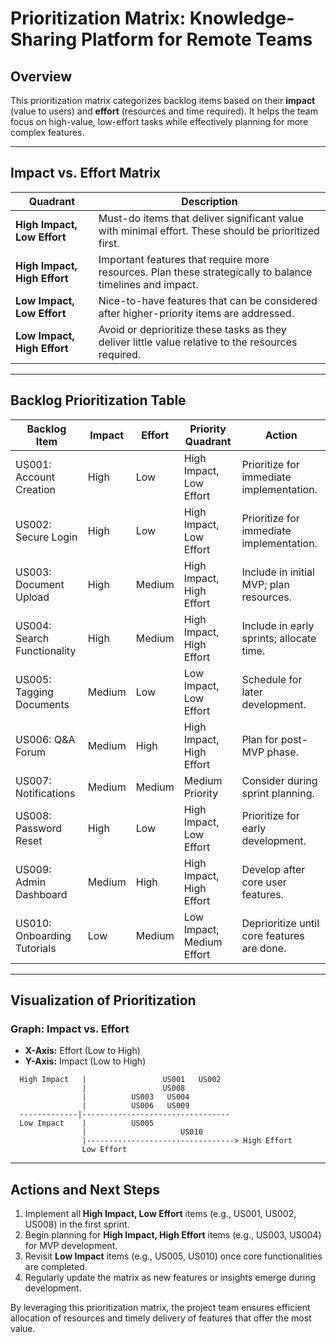 # Prioritization Matrix: Knowledge-Sharing Platform for Remote Teams

## **Overview**
This prioritization matrix categorizes backlog items based on their **impact** (value to users) and **effort** (resources and time required). It helps the team focus on high-value, low-effort tasks while effectively planning for more complex features.

---

## **Impact vs. Effort Matrix**

| **Quadrant**              | **Description**                                                                                                                                 |
|---------------------------|-------------------------------------------------------------------------------------------------------------------------------------------------|
| **High Impact, Low Effort** | Must-do items that deliver significant value with minimal effort. These should be prioritized first.                                           |
| **High Impact, High Effort** | Important features that require more resources. Plan these strategically to balance timelines and impact.                                      |
| **Low Impact, Low Effort**   | Nice-to-have features that can be considered after higher-priority items are addressed.                                                     |
| **Low Impact, High Effort**  | Avoid or deprioritize these tasks as they deliver little value relative to the resources required.                                             |

---

## **Backlog Prioritization Table**

| **Backlog Item**                  | **Impact** | **Effort** | **Priority Quadrant**      | **Action**                                 |
|-----------------------------------|------------|------------|----------------------------|--------------------------------------------|
| US001: Account Creation           | High       | Low        | High Impact, Low Effort    | Prioritize for immediate implementation.   |
| US002: Secure Login               | High       | Low        | High Impact, Low Effort    | Prioritize for immediate implementation.   |
| US003: Document Upload            | High       | Medium     | High Impact, High Effort   | Include in initial MVP; plan resources.    |
| US004: Search Functionality       | High       | Medium     | High Impact, High Effort   | Include in early sprints; allocate time.   |
| US005: Tagging Documents          | Medium     | Low        | Low Impact, Low Effort     | Schedule for later development.            |
| US006: Q&A Forum                  | Medium     | High       | High Impact, High Effort   | Plan for post-MVP phase.                   |
| US007: Notifications              | Medium     | Medium     | Medium Priority            | Consider during sprint planning.           |
| US008: Password Reset             | High       | Low        | High Impact, Low Effort    | Prioritize for early development.          |
| US009: Admin Dashboard            | Medium     | High       | High Impact, High Effort   | Develop after core user features.          |
| US010: Onboarding Tutorials       | Low        | Medium     | Low Impact, Medium Effort  | Deprioritize until core features are done. |

---

## **Visualization of Prioritization**

### **Graph: Impact vs. Effort**
- **X-Axis:** Effort (Low to High)
- **Y-Axis:** Impact (Low to High)

```plaintext
  High Impact   |                 US001   US002         
                |                 US008                
                |          US003   US004              
                |          US006   US009              
  -------------|---------------------------------
  Low Impact    |          US005                   
                |                     US010        
                |---------------------------------> High Effort
                Low Effort
```

---

## **Actions and Next Steps**
1. Implement all **High Impact, Low Effort** items (e.g., US001, US002, US008) in the first sprint.
2. Begin planning for **High Impact, High Effort** items (e.g., US003, US004) for MVP development.
3. Revisit **Low Impact** items (e.g., US005, US010) once core functionalities are completed.
4. Regularly update the matrix as new features or insights emerge during development.

By leveraging this prioritization matrix, the project team ensures efficient allocation of resources and timely delivery of features that offer the most value.
